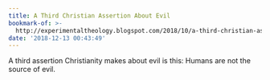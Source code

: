```yaml
---
title: A Third Christian Assertion About Evil
bookmark-of: >-
  http://experimentaltheology.blogspot.com/2018/10/a-third-christian-assertion-about-evil.html
date: '2018-12-13 00:43:49'
---
```

A third assertion Christianity makes about evil is this: Humans are not the source of evil.
